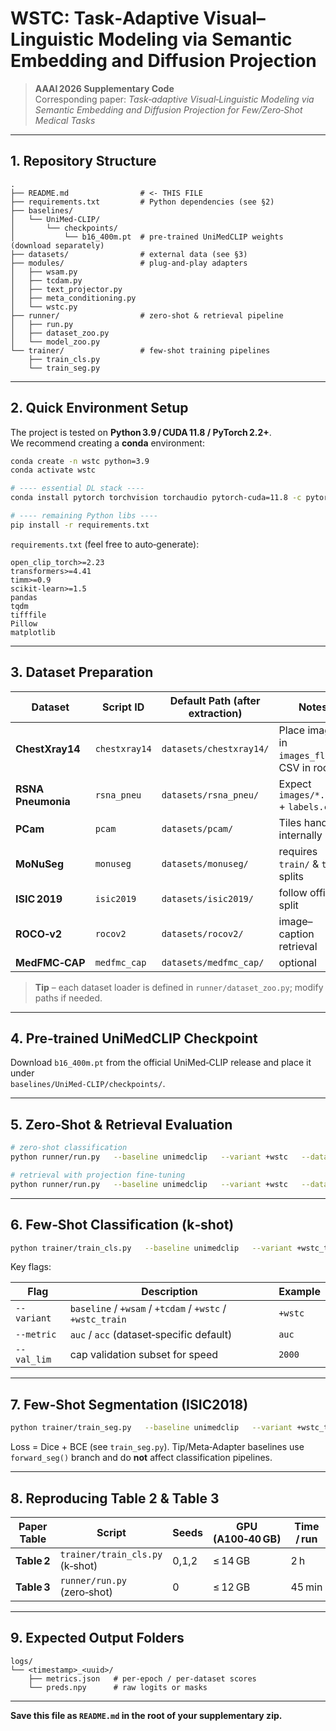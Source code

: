 # WSTC: Task‑Adaptive Visual–Linguistic Modeling via Semantic Embedding and Diffusion Projection

> **AAAI 2026 Supplementary Code**  
> Corresponding paper: _Task‑adaptive Visual‑Linguistic Modeling via Semantic Embedding and Diffusion Projection for Few/Zero‑Shot Medical Tasks_

---

## 1. Repository Structure

```text
.
├── README.md                # <- THIS FILE
├── requirements.txt         # Python dependencies (see §2)
├── baselines/
│   └── UniMed-CLIP/
│       └── checkpoints/
│           └── b16_400m.pt  # pre‑trained UniMedCLIP weights (download separately)
├── datasets/                # external data (see §3)
├── modules/                 # plug‑and‑play adapters
│   ├── wsam.py
│   ├── tcdam.py
│   ├── text_projector.py
│   ├── meta_conditioning.py
│   └── wstc.py
├── runner/                  # zero‑shot & retrieval pipeline
│   ├── run.py
│   ├── dataset_zoo.py
│   └── model_zoo.py
└── trainer/                 # few‑shot training pipelines
    ├── train_cls.py
    └── train_seg.py
```

---

## 2. Quick Environment Setup

The project is tested on **Python 3.9 / CUDA 11.8 / PyTorch 2.2+**.  
We recommend creating a **conda** environment:

```bash
conda create -n wstc python=3.9
conda activate wstc

# ---- essential DL stack ----
conda install pytorch torchvision torchaudio pytorch-cuda=11.8 -c pytorch -c nvidia

# ---- remaining Python libs ----
pip install -r requirements.txt
```

`requirements.txt` (feel free to auto‑generate):

```
open_clip_torch>=2.23
transformers>=4.41
timm>=0.9
scikit-learn>=1.5
pandas
tqdm
tifffile
Pillow
matplotlib
```

---

## 3. Dataset Preparation

| Dataset        | Script ID       | Default Path (after extraction) | Notes |
|----------------|-----------------|---------------------------------|-------|
| **ChestXray14**| `chestxray14`   | `datasets/chestxray14/`         | Place images in `images_flat/`, CSV in root |
| **RSNA Pneumonia** | `rsna_pneu` | `datasets/rsna_pneu/`           | Expect `images/*.png` + `labels.csv` |
| **PCam**       | `pcam`          | `datasets/pcam/`                | Tiles handled internally |
| **MoNuSeg**    | `monuseg`       | `datasets/monuseg/`             | requires `train/` & `test/` splits |
| **ISIC 2019**  | `isic2019`      | `datasets/isic2019/`            | follow official split |
| **ROCO‑v2**    | `rocov2`        | `datasets/rocov2/`              | image–caption retrieval |
| **MedFMC‑CAP** | `medfmc_cap`    | `datasets/medfmc_cap/`          | optional |

> **Tip** – each dataset loader is defined in `runner/dataset_zoo.py`; modify paths if needed.

---

## 4. Pre‑trained UniMedCLIP Checkpoint

Download `b16_400m.pt` from the official UniMed‑CLIP release and place it under  
`baselines/UniMed-CLIP/checkpoints/`.

---

## 5. Zero‑Shot & Retrieval Evaluation

```bash
# zero‑shot classification
python runner/run.py   --baseline unimedclip   --variant +wstc   --dataset chestxray14   --batch_size 64   --split test --seed 3 --metric acc --sample_limit 2000

# retrieval with projection fine‑tuning
python runner/run.py   --baseline unimedclip   --variant +wstc   --dataset rocOv2 
```

---

## 6. Few‑Shot Classification (k‑shot)

```bash
python trainer/train_cls.py   --baseline unimedclip   --variant +wstc_train   --dataset chestxray14   --kshot 5   --epochs 20   --batch_size 32
```

Key flags:

| Flag             | Description                                                    | Example |
|------------------|----------------------------------------------------------------|---------|
| `--variant`      | `baseline` / `+wsam` / `+tcdam` / `+wstc` / `+wstc_train` | `+wstc` |
| `--metric`       | `auc` / `acc` (dataset‑specific default)                      | `auc` |
| `--val_lim`      | cap validation subset for speed                                | `2000` |

---

## 7. Few‑Shot Segmentation (ISIC2018)

```bash
python trainer/train_seg.py   --baseline unimedclip   --variant +wstc_train   --dataset isic2018   --epochs 50   --batch_size 32
```

Loss = Dice + BCE (see `train_seg.py`).  Tip/Meta‑Adapter baselines use `forward_seg()` branch and do **not** affect classification pipelines.

---

## 8. Reproducing Table 2 & Table 3

| Paper Table  | Script                           | Seeds | GPU (A100‑40 GB) | Time / run |
|--------------|----------------------------------|-------|------------------|------------|
| **Table 2**  | `trainer/train_cls.py` (k‑shot)  | 0,1,2 | ≤ 14 GB          | 2 h |
| **Table 3**  | `runner/run.py` (zero‑shot)      | 0     | ≤ 12 GB          | 45 min |

---

## 9. Expected Output Folders

```
logs/
└── <timestamp>_<uuid>/
    ├── metrics.json   # per‑epoch / per‑dataset scores
    └── preds.npy      # raw logits or masks
```

---




**Save this file as `README.md` in the root of your supplementary zip.**
